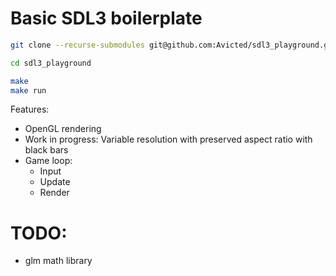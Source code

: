 # Basic SDL3 boilerplate

```bash
git clone --recurse-submodules git@github.com:Avicted/sdl3_playground.git

cd sdl3_playground

make
make run
```

Features:
- OpenGL rendering
- Work in progress: Variable resolution with preserved aspect ratio with black bars
- Game loop:
    - Input
    - Update
    - Render



# TODO:
- glm math library

